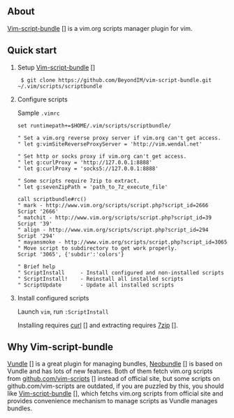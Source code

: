 ## About
[Vim-script-bundle] [] is a vim.org scripts manager plugin for vim.

## Quick start

1. Setup [Vim-script-bundle] []

        $ git clone https://github.com/BeyondIM/vim-script-bundle.git ~/.vim/scripts/scriptbundle

2. Configure scripts

    Sample `.vimrc`

    ```VimL
    set runtimepath+=$HOME/.vim/scripts/scriptbundle/

    " Set a vim.org reverse proxy server if vim.org can't get access.  
    " let g:vimSiteReverseProxyServer = 'http://vim.wendal.net'

    " Set http or socks proxy if vim.org can't get access.  
    " let g:curlProxy = 'http://127.0.0.1:8888'  
    " let g:curlProxy = 'socks5://127.0.0.1:8888'

    " Some scripts require 7zip to extract.  
    " let g:sevenZipPath = 'path_to_7z_execute_file'

    call scriptbundle#rc()  
    " mark - http://www.vim.org/scripts/script.php?script_id=2666  
    Script '2666'  
    " matchit - http://www.vim.org/scripts/script.php?script_id=39  
    Script '39'
    " align - http://www.vim.org/scripts/script.php?script_id=294  
    Script '294'
    " mayansmoke - http://www.vim.org/scripts/script.php?script_id=3065  
    " Move script to subdirectory to get work properly.
    Script '3065', {'subdir':'colors'}  

    " Brief help  
    " ScriptInstall     - Install configured and non-installed scripts  
    " ScriptInstall!    - Reinstall all installed scripts  
    " ScriptUpdate      - Update all installed scripts
    ```

3. Install configured scripts

    Launch `vim`, run `:ScriptInstall`

    Installing requires [curl] [] and extracting requires [7zip] [].

## Why Vim-script-bundle

[Vundle] [] is a great plugin for managing bundles, [Neobundle] [] is based on Vundle and has lots of new features. Both of them fetch vim.org scripts from [github.com/vim-scripts] [] instead of official site, but some scripts on github.com/vim-scripts are outdated, if you are puzzled by this, you should like [Vim-script-bundle] [], which fetchs vim.org scripts from official site and provides convenience mechanism to manage scripts as Vundle manages bundles.

[Vim-script-bundle]: https://github.com/BeyondIM/vim-script-bundle "Vim script bundle"
[curl]: http://curl.haxx.se "curl"
[7zip]: http://www.7-zip.org "7zip"
[Vundle]: https://github.com/gmarik/vundle "Vundle"
[Neobundle]: https://github.com/Shougo/neobundle.vim "Neobundle"
[github.com/vim-scripts]: https://github.com/vim-scripts "vim scritps on github"
